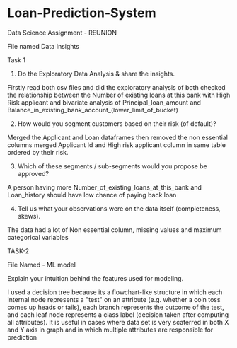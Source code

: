 # Loan-Prediction-System
Data Science Assignment - REUNION


File named Data Insights

Task 1

1. Do the Exploratory Data Analysis & share the insights.

Firstly read both csv files and did the exploratory analysis of both checked the relationship 
between the Number of existing loans at this bank with High Risk applicant and bivariate analysis of Principal_loan_amount and Balance_in_existing_bank_account_(lower_limit_of_bucket)


2. How would you segment customers based on their risk (of default)?

Merged the Applicant and Loan dataframes then removed the non essential columns merged Applicant Id and High risk applicant column in same table ordered by their risk.

3. Which of these segments / sub-segments would you propose be approved?

A person having more Number_of_existing_loans_at_this_bank  and  Loan_history should have 
low chance of paying back loan

4. Tell us what your observations were on the data itself (completeness, skews).

The data had a lot of Non essential column, missing values and maximum categorical variables


TASK-2

File Named - ML model

Explain your intuition behind the features used for modeling.

I used  a decision tree because its  a flowchart-like structure in which each
internal node represents a "test" on an attribute (e.g.
whether a coin toss comes up heads or tails), each branch
represents the outcome of the test, and each leaf node
represents a class label (decision taken after computing all
attributes). It is useful  in cases where data set is very scaterred
in both X and Y axis in graph and in which multiple attributes are responsible for prediction





  

